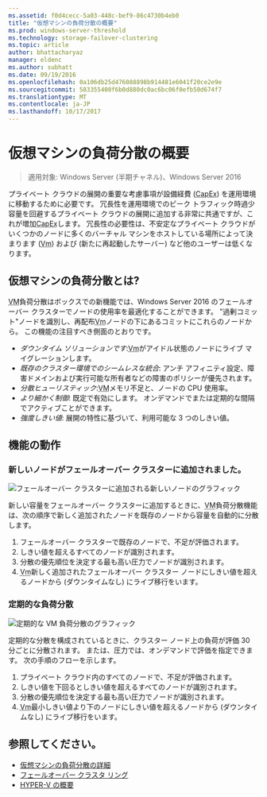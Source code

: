```yaml
---
ms.assetid: f0d4cecc-5a03-448c-bef9-86c4730b4eb0
title: "仮想マシンの負荷分散の概要"
ms.prod: windows-server-threshold
ms.technology: storage-failover-clustering
ms.topic: article
author: bhattacharyaz
manager: eldenc
ms.author: subhatt
ms.date: 09/19/2016
ms.openlocfilehash: 0a106db25d476088898b914481e6041f20ce2e9e
ms.sourcegitcommit: 583355400f6b0d880dc0ac6bc06f0efb50d674f7
ms.translationtype: MT
ms.contentlocale: ja-JP
ms.lasthandoff: 10/17/2017
---
```

# <a name="virtual-machine-load-balancing-overview"></a>仮想マシンの負荷分散の概要

> 適用対象: Windows Server (半期チャネル)、Windows Server 2016

プライベート クラウドの展開の重要な考慮事項が設備経費 (<abbr title="設備投資">CapEx</abbr>) を運用環境に移動するために必要です。 冗長性を運用環境でのピーク トラフィック時過少容量を回避するプライベート クラウドの展開に追加する非常に共通ですが、これが増加<abbr title="設備投資">CapEx</abbr>します。 冗長性の必要性は、不安定なプライベート クラウドがいくつかのノードに多くのバーチャル マシンをホストしている場所によって決まります (<abbr title="仮想マシン">Vm</abbr>) および (新たに再起動したサーバー) など他のユーザーは低くなります。

## <a id="what-is-vm-load-balancing"></a>仮想マシンの負荷分散とは?
<abbr title="仮想マシン">VM</abbr>負荷分散はボックスでの新機能では、Windows Server 2016 のフェールオーバー クラスターでノードの使用率を最適化することができます。 "過剰コミット"ノードを識別し、再配布<abbr title="仮想マシン">Vm</abbr>ノードの下にあるコミットにこれらのノードから。 この機能の注目すべき側面のとおりです。

* *ダウンタイム ソリューションです*:<abbr title="仮想マシン">Vm</abbr>がアイドル状態のノードにライブ マイグレーションします。
* *既存のクラスター環境でのシームレスな統合*: アンチ アフィニティ設定、障害ドメインおよび実行可能な所有者などの障害のポリシーが優先されます。
* *分散ヒューリスティック*:<abbr title="仮想マシン">VM</abbr>メモリ不足と、ノードの CPU 使用率。
* *より細かく制御*: 既定で有効にします。 オンデマンドでまたは定期的な間隔でアクティブことができます。
* *強度しきい値*: 展開の特性に基づいて、利用可能な 3 つのしきい値。

## <a id="feature-in-action"></a>機能の動作
### <a id="new-node-added"></a>新しいノードがフェールオーバー クラスターに追加されました。
![フェールオーバー クラスターに追加される新しいノードのグラフィック](media/vm-load-balancing/overview-VM-load-balancing-1.png)

新しい容量をフェールオーバー クラスターに追加するときに、<abbr title="仮想マシン">VM</abbr>負荷分散機能は、次の順序で新しく追加されたノードを既存のノードから容量を自動的に分散します。

1. フェールオーバー クラスターで既存のノードで、不足が評価されます。
2. しきい値を超えるすべてのノードが識別されます。
3. 分散の優先順位を決定する最も高い圧力でノードが識別されます。
4. <abbr title="仮想マシン">Vm</abbr>新しく追加されたフェールオーバー クラスター ノードにしきい値を超えるノードから (ダウンタイムなし) にライブ移行をいます。

### <a id="recurring-load-balancing"></a>定期的な負荷分散
![定期的な VM 負荷分散のグラフィック](media/vm-load-balancing/overview-VM-load-balancing-2.png)

定期的な分散を構成されているときに、クラスター ノード上の負荷が評価 30 分ごとに分散されます。 または、圧力では、オンデマンドで評価を指定できます。 次の手順のフローを示します。

1. プライベート クラウド内のすべてのノードで、不足が評価されます。
2. しきい値を下回るとしきい値を超えるすべてのノードが識別されます。
3. 分散の優先順位を決定する最も高い圧力でノードが識別されます。
4. <abbr title="仮想マシン">Vm</abbr>最小しきい値より下のノードにしきい値を超えるノードから (ダウンタイムなし) にライブ移行をいます。

## <a name="see-also"></a>参照してください。
* [仮想マシンの負荷分散の詳細](vm-load-balancing-deep-dive.md)
* [フェールオーバー クラスタ リング](failover-clustering-overview.md)
* [HYPER-V の概要](../virtualization/hyper-v/Hyper-V-on-Windows-Server.md)
